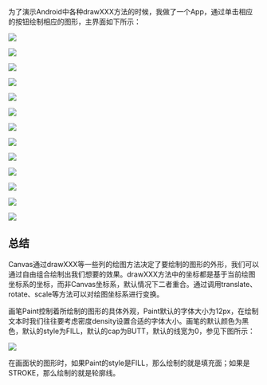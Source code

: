 为了演示Android中各种drawXXX方法的时候，我做了一个App，通过单击相应的按钮绘制相应的图形，主界面如下所示： 

![](http://img.blog.csdn.net/20151108232126887)


![](http://img.blog.csdn.net/20151108232146680)




![](http://img.blog.csdn.net/20151108232200269)


![](http://img.blog.csdn.net/20151108232233534)


![](http://img.blog.csdn.net/20151109210355235)



![](http://img.blog.csdn.net/20151109213516268)



![](http://img.blog.csdn.net/20151109224701585)



![](http://img.blog.csdn.net/20151109225312358)


![](http://img.blog.csdn.net/20151109232945887)


![](http://img.blog.csdn.net/20151110130029221)



![](http://img.blog.csdn.net/20151110194420777)


![](http://img.blog.csdn.net/20151110220321796)



![](http://img.blog.csdn.net/20151110235113668)



## 总结 ##



Canvas通过drawXXX等一些列的绘图方法决定了要绘制的图形的外形，我们可以通过自由组合绘制出我们想要的效果。drawXXX方法中的坐标都是基于当前绘图坐标系的坐标，而非Canvas坐标系，默认情况下二者重合。通过调用translate、rotate、scale等方法可以对绘图坐标系进行变换。

画笔Paint控制着所绘制的图形的具体外观，Paint默认的字体大小为12px，在绘制文本时我们往往要考虑密度density设置合适的字体大小。画笔的默认颜色为黑色，默认的style为FILL，默认的cap为BUTT，默认的线宽为0，参见下图所示：


![](http://img.blog.csdn.net/20151111001906335)

在画面状的图形时，如果Paint的style是FILL，那么绘制的就是填充面；如果是STROKE，那么绘制的就是轮廓线。
